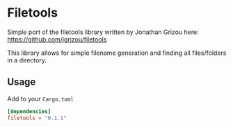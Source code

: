 # Filetools
Simple port of the filetools library written by Jonathan Grizou here: https://github.com/jgrizou/filetools

This library allows for simple filename generation and finding all files/folders in a directory.

## Usage
Add to your `Cargo.toml`
```toml
[dependencies]
filetools = "0.1.1"
```
